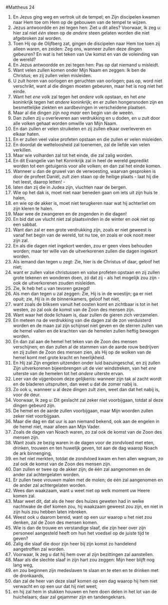 #Mattheus 24
1. En Jezus ging weg en vertrok uit de tempel; en Zijn discipelen kwamen naar Hem toe om Hem op de gebouwen van de tempel te wijzen.
2. Jezus antwoordde en zei tegen hen: Ziet u dit alles? Voorwaar, Ik zeg u: hier zal niet *één* steen op de *andere* steen gelaten worden die niet afgebroken zal worden.
3. Toen Hij op de Olijfberg zat, gingen de discipelen naar Hem toe toen zij alleen waren, en zeiden: Zeg ons, wanneer zullen deze dingen gebeuren? En wat is het teken van Uw komst en van de voleinding van de wereld?
4. En Jezus antwoordde en zei tegen hen: Pas op dat niemand u misleidt.
5. Want velen zullen komen onder Mijn Naam en zeggen: Ik ben de Christus; en zij zullen velen misleiden.
6. U zult horen van oorlogen en geruchten van oorlogen; pas op, word niet verschrikt, want al die dingen moeten gebeuren, maar het is nog niet het einde.
7. Want het *ene* volk zal tegen het *andere* volk opstaan, en het *ene* koninkrijk tegen het *andere* koninkrijk; en er zullen hongersnoden zijn en besmettelijke ziekten en aardbevingen in verscheidene plaatsen.
8. Maar al die dingen zijn *nog maar* een begin van de weeën.
9. Dan zullen zij u overleveren aan verdrukking en u doden, en u zult door alle volken gehaat worden omwille van Mijn Naam.
10. En dan zullen er velen struikelen en zij zullen elkaar overleveren en elkaar haten.
11. En er zullen veel valse profeten opstaan en die zullen er velen misleiden.
12. En doordat de wetteloosheid zal toenemen, zal de liefde van velen verkillen.
13. Maar wie volharden zal tot het einde, die zal zalig worden.
14. En dit Evangelie van het Koninkrijk zal in heel de wereld gepredikt worden tot een getuigenis voor alle volken; en dan zal het einde komen.
15. Wanneer u dan de gruwel van de verwoesting, waarvan gesproken is door de profeet Daniël, zult zien staan op de heilige plaats - laat hij die het leest, daarop letten! -
16. laten dan zij die in Judea zijn, vluchten naar de bergen.
17. Wie op het dak is, moet niet naar beneden gaan om iets uit zijn huis te halen,
18. en wie op de akker is, moet niet terugkeren naar wat hij achterliet om zijn kleren te halen.
19. Maar wee de zwangeren en de zogenden in die dagen!
20. En bid dat uw vlucht niet zal plaatsvinden in de winter en *ook* niet op een sabbat.
21. Want dan zal er een grote verdrukking zijn, zoals er niet geweest is vanaf het begin van de wereld, tot nu toe, en zoals er ook nooit meer zijn zal.
22. En als die dagen niet ingekort werden, zou er geen vlees behouden worden; maar ter wille van de uitverkorenen zullen die dagen ingekort worden.
23. Als iemand dan tegen u zegt: Zie, hier is de Christus of daar, geloof het niet;
24. want er zullen valse christussen en valse profeten opstaan en zij zullen grote tekenen en wonderen doen, zó dat zij - als het mogelijk zou zijn - ook de uitverkorenen zouden misleiden.
25. Zie, Ik heb het u van tevoren gezegd!
26. Als men dan tegen u zal zeggen: Zie, Hij is in de woestijn; ga er niet opuit; zie, *Hij is* in de binnenkamers, geloof het niet,
27. want zoals de bliksem vanuit het oosten komt en zichtbaar is tot in het westen, zo zal ook de komst van de Zoon des mensen zijn.
28. Want waar het dode lichaam is, daar zullen de gieren zich verzamelen.
29. En meteen na de verdrukking van die dagen zal de zon verduisterd worden en de maan zal zijn schijnsel niet geven en de sterren zullen van de hemel vallen en de krachten van de hemelen zullen heftig bewogen worden.
30. En dan zal aan de hemel het teken van de Zoon des mensen verschijnen; en dan zullen al de stammen van de aarde rouw bedrijven en zij zullen de Zoon des mensen zien, als Hij op de wolken van de hemel komt met grote kracht en heerlijkheid.
31. En Hij zal Zijn engelen uitzenden onder luid bazuingeschal, en zij zullen Zijn uitverkorenen bijeenbrengen uit de vier windstreken, van het *ene* uiterste van de hemelen tot het *andere* uiterste ervan.
32. Leer van de vijgenboom deze gelijkenis: wanneer zijn tak al zacht wordt en de bladeren uitspruiten, dan weet u dat de zomer nabij is.
33. Zo ook u, wanneer u al deze dingen zult zien, weet dan dat het nabij is, voor de deur.
34. Voorwaar, Ik zeg u: Dit geslacht zal zeker niet voorbijgaan, totdat al deze dingen gebeurd zijn.
35. De hemel en de aarde zullen voorbijgaan, maar Mijn woorden zullen zeker niet voorbijgaan.
36. Maar die dag en dat uur is aan niemand bekend, ook aan de engelen in de hemel niet, maar alleen aan Mijn Vader.
37. Zoals de dagen van Noach waren, zo zal ook de komst van de Zoon des mensen zijn.
38. Want zoals ze bezig waren in de dagen voor de zondvloed met eten, drinken, trouwen en ten huwelijk geven, tot aan de dag waarop Noach de ark binnenging,
39. en het niet merkten, totdat de zondvloed kwam en hen allen wegnam, zo zal ook de komst van de Zoon des mensen zijn.
40. Dan zullen er twee op de akker zijn; de één zal aangenomen en de ander zal achtergelaten worden.
41. Er zullen twee *vrouwen* malen met de molen; de één zal aangenomen en de ander zal achtergelaten worden.
42. Wees dan waakzaam, want u weet niet op welk moment uw Heere komen zal.
43. Maar weet dit, dat als de heer des huizes geweten had in welke nachtwake de dief komen zou, hij waakzaam geweest zou zijn, en niet in zijn huis zou hebben laten inbreken.
44. Weest ook u daarom bereid, want op een uur waarop u het niet zou denken, zal de Zoon des mensen komen.
45. Wie is dan de trouwe en verstandige slaaf, die zijn heer over zijn personeel aangesteld heeft om hun het voedsel op de juiste tijd te geven?
46. Zalig die slaaf die door zijn heer bij zijn komst zo handelend aangetroffen zal worden.
47. Voorwaar, Ik zeg u dat hij hem over al zijn bezittingen zal aanstellen.
48. Maar als die slechte slaaf in zijn hart zou zeggen: Mijn heer blijft nog lang weg,
49. en zou beginnen zijn medeslaven te slaan en te eten en te drinken met de dronkaards,
50. dan zal de heer van deze slaaf komen op een dag waarop hij hem niet verwacht en op een uur dat hij niet weet;
51. en hij zal hem in stukken houwen en hem doen delen in het lot van de huichelaars; daar zal gejammer zijn en tandengeknars.
